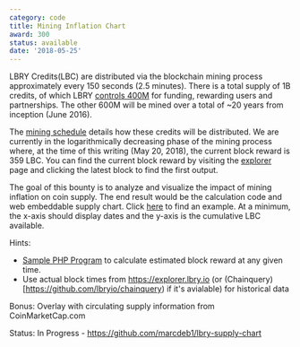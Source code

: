 ```yaml
---
category: code
title: Mining Inflation Chart
award: 300
status: available
date: '2018-05-25'
---
```


LBRY Credits(LBC) are distributed via the blockchain mining process approximately every 150 seconds (2.5 minutes). There is a total supply of 1B credits, of which LBRY [controls 400M](https://lbry.io/faq/credit-policy) for funding, rewarding users and partnerships. The other 600M will be mined over a total of ~20 years from inception (June 2016). 

The [mining schedule](https://lbry.io/faq/block-rewards) details how these credits will be distributed. We are currently in the logarithmically decreasing phase of the mining process where, at the time of this writing (May 20, 2018), the current block reward is 359 LBC. You can find the current block reward by visiting the [explorer](https://explorer.lbry.io) page and clicking the latest block to find the first output. 

The goal of this bounty is to analyze and visualize the impact of mining inflation on coin supply. The end result would be the calculation code and web embeddable supply chart. Click [here](https://www.bitcoinmining.com/how-are-new-bitcoins-created/) to find an example. At a minimum, the x-axis should display dates and the y-axis is the cumulative LBC available.     

Hints:
- [Sample PHP Program](https://drive.google.com/open?id=19LXPIBhZnd-SEnQlrke2tb-ZwESrbK2D) to calculate estimated block reward at any given time.
- Use actual block times from https://explorer.lbry.io (or (Chainquery)[https://github.com/lbryio/chainquery) if it's avialable) for historical data

Bonus: Overlay with circulating supply information from CoinMarketCap.com 

Status: In Progress - https://github.com/marcdeb1/lbry-supply-chart
